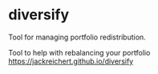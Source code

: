 # diversify
Tool for managing portfolio redistribution.

Tool to help with rebalancing your portfolio
https://jackreichert.github.io/diversify
